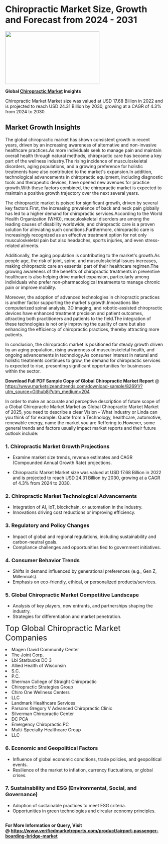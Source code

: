<H1>Chiropractic Market Size, Growth and Forecast from 2024 - 2031</H1><img class="aligncenter size-medium wp-image-584254" src="https://thirdeyenews.in/wp-content/uploads/2024/09/Global-Market-Research-300x168.jpeg" alt="" width="300" height="168" /><p><strong>Global&nbsp;<a href="https://www.marketsizeandtrends.com/download-sample/82691/?utm_source=Github8j?utm_medium=204">Chiropractic Market</a> Insights</strong></p><p>Chiropractic Market Market size was valued at USD 17.68 Billion in 2022 and is projected to reach USD 24.31 Billion by 2030, growing at a CAGR of 4.3% from 2024 to 2030.</p><p><h2>Market Growth Insights</h2> <p>The global chiropractic market has shown consistent growth in recent years, driven by an increasing awareness of alternative and non-invasive healthcare practices.As more individuals seek to manage pain and maintain overall health through natural methods, chiropractic care has become a key part of the wellness industry.The rising incidence of musculoskeletal disorders, aging populations, and a growing preference for holistic treatments have also contributed to the market's expansion.In addition, technological advancements in chiropractic equipment, including diagnostic tools and therapeutic devices, have opened new avenues for practice growth.With these factors combined, the chiropractic market is expected to maintain a positive growth trajectory over the next several years.</p> <p>The chiropractic market is poised for significant growth, driven by several key factors.First, the increasing prevalence of back and neck pain globally has led to a higher demand for chiropractic services.According to the World Health Organization (WHO), musculoskeletal disorders are among the leading causes of disability worldwide, and chiropractic care is a proven solution for alleviating such conditions.Furthermore, chiropractic care is increasingly recognized as an effective treatment option for not only musculoskeletal pain but also headaches, sports injuries, and even stress-related ailments.</p> <p>Additionally, the aging population is contributing to the market's growth.As people age, the risk of joint, spine, and musculoskeletal issues increases, making chiropractic care an essential part of their healthcare regimen.The growing awareness of the benefits of chiropractic treatments in preventive healthcare is also helping drive market expansion, particularly among individuals who prefer non-pharmacological treatments to manage chronic pain or improve mobility.</p> <p>Moreover, the adoption of advanced technologies in chiropractic practices is another factor supporting the market's growth.Innovations like computerized spinal analysis, 3D imaging, and robotic-assisted chiropractic devices have enhanced treatment precision and patient outcomes, attracting both practitioners and patients to the field.The integration of these technologies is not only improving the quality of care but also enhancing the efficiency of chiropractic practices, thereby attracting more patients.</p> <p>In conclusion, the chiropractic market is positioned for steady growth driven by an aging population, rising awareness of musculoskeletal health, and ongoing advancements in technology.As consumer interest in natural and holistic treatments continues to grow, the demand for chiropractic services is expected to rise, presenting significant opportunities for businesses within the sector.</p> <p><span class=""><strong>Download Full PDF Sample Copy of Global Chiropractic Market Report</strong> @ <a href="https://www.marketsizeandtrends.com/download-sample/82691/?utm_source=Github8j?utm_medium=204" target="_blank">https://www.marketsizeandtrends.com/download-sample/82691/?utm_source=Github8j?utm_medium=204</a></span></p><p>In order to make an accurate and perceptive description of future scope of a Global&nbsp;Chiropractic Market Market as Global&nbsp;Chiropractic Market Market of 2025, you need to describe a clear Vision &ndash; What Industry or Linda can you think of for example: Quote from a Technology, healthcare, automotive, renewable energy, name the market you are Reffering to.However, some general trends and factors usually impact market reports and their future outlook include:</p><h3>1.&nbsp;<strong>Chiropractic Market Growth Projections</strong></h3><ul><li>Examine market size trends, revenue estimates and CAGR (Compounded Annual Growth Rate) projections.</li><li><p>Chiropractic Market Market size was valued at USD 17.68 Billion in 2022 and is projected to reach USD 24.31 Billion by 2030, growing at a CAGR of 4.3% from 2024 to 2030.</p></li></ul><h3>2.&nbsp;<strong>Chiropractic Market Technological Advancements</strong></h3><ul><li>Integration of AI, IoT, blockchain, or automation in the industry.</li><li>Innovations driving cost reductions or improving efficiency.</li></ul><h3>3.&nbsp;<strong>Regulatory and Policy Changes</strong></h3><ul><li>Impact of global and regional regulations, including sustainability and carbon-neutral goals.</li><li>Compliance challenges and opportunities tied to government initiatives.</li></ul><h3>4.&nbsp;<strong>Consumer Behavior Trends</strong></h3><ul><li>Shifts in demand influenced by generational preferences (e.g., Gen Z, Millennials).</li><li>Emphasis on eco-friendly, ethical, or personalized products/services.</li></ul><h3>5.&nbsp;<strong>Global Chiropractic Market Competitive Landscape</strong></h3><ul><li>Analysis of key players, new entrants, and partnerships shaping the industry.</li><li>Strategies for differentiation and market penetration.</li></ul><p data-pm-slice="1 1 []"><span style="color: inherit; font-family: inherit; font-size: 25px;">Top Global Chiropractic Market Companies</span></p><div class="" data-test-id=""><p><li>Magen David Community Center</li><li> The Joint Corp.</li><li> Lbi Starbucks DC 3</li><li> Allied Health of Wisconsin</li><li> S.C.</li><li> P.C.</li><li> Sherman College of Straight Chiropractic</li><li> Chiropractic Strategies Group</li><li> Chiro One Wellness Centers</li><li> LLC</li><li> Landmark Healthcare Services</li><li> Parsons Gregory V Advanced Chiropractic Clinic</li><li> Silverman Chiropractic Center</li><li> DC PCA</li><li> Emergency Chiropractic PC</li><li> Multi-Specialty Healthcare Group</li><li> LLC</li></p></div><h3>6.&nbsp;<strong>Economic and Geopolitical Factors</strong></h3><ul><li>Influence of global economic conditions, trade policies, and geopolitical events.</li><li>Resilience of the market to inflation, currency fluctuations, or global crises.</li></ul><h3>7.&nbsp;<strong>Sustainability and ESG (Environmental, Social, and Governance)</strong></h3><ul><li>Adoption of sustainable practices to meet ESG criteria.</li><li>Opportunities in green technologies and circular economy principles.</li></ul><h2><strong style="font-size: 14px;">For More Information or Query, Visit @&nbsp;</strong><a style="background-color: #ffffff; font-size: 14px;" href="https://www.marketsizeandtrends.com/report/chiropractic-market/" target="_blank">https://www.verifiedmarketreports.com/product/airport-passenger-boarding-bridge-market</a></h2>